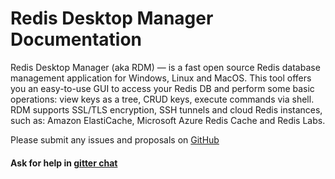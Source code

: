 # Redis Desktop Manager Documentation

Redis Desktop Manager (aka RDM) —  is a fast open source Redis database management application for Windows, Linux and MacOS. This tool offers you an easy-to-use GUI to access your Redis DB and perform some basic operations: view keys as a tree, CRUD keys, execute commands via shell. RDM supports SSL/TLS encryption, SSH tunnels and cloud Redis instances, such as: Amazon ElastiCache, Microsoft Azure Redis Cache and Redis Labs.    


Please submit any issues and proposals on [GitHub](https://github.com/uglide/RedisDesktopManager/issues)




#### Ask for help in [gitter chat](https://gitter.im/uglide/RedisDesktopManager)
